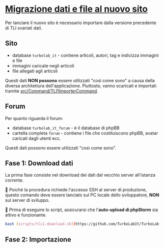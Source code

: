 # [Migrazione dati e file al nuovo sito](https://github.com/TurboLabIt/TurboLab.it/blob/main/docs/tli1-migration.md)

Per lanciare il nuovo sito è necessario importare dalla versione precedente di TLI svariati dati.


## Sito

- database `turbolab_it` - contiene articoli, autori, tag e indicizza immagini e file
- immagini caricate negli articoli
- file allegati agli articoli

Questi dati **NON possono** essere utilizzati "così come sono" a causa della diversa architettura dell'applicazione.
Piuttosto, vanno scaricati e importati tramite [src/Command/TLI1ImporterCommand](https://github.com/TurboLabIt/TurboLab.it/blob/main/src/Command/TLI1ImporterCommand.php).


## Forum

Per quanto riguarda il forum:

- database `turbolab_it_forum` - è il database di phpBB
- cartella completa `forum` - contiene i file che costituiscono phpBB, avatar caricati dagli utenti ecc.

Questi dati possono essere utilizzati "così come sono".


## Fase 1: Download dati

La prima fase consiste nel download dei dati dal vecchio server all'istanza corrente.

🛑 Poiché la procedura richiede l'accesso SSH al server di produzione, questo comando deve essere lanciato sul PC locale
dello sviluppatore, **NON** sul server di sviluppo.

🛑 Prima di eseguire lo script, assicurarsi che l'**auto-upload di phpStorm** sia attivo e funzionante.

````bash
bash [scripts/tli1-download.sh](https://github.com/TurboLabIt/TurboLab.it/blob/main/scripts/tli1-download.sh)

````


## Fase 2: Importazione
